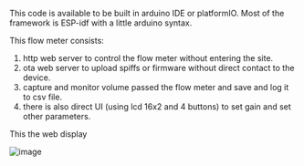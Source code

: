 This code is available to be built in arduino IDE or platformIO.
Most of the framework is ESP-idf with a little arduino syntax.

This flow meter consists:
1. http web server to control the flow meter without entering the site.
2. ota web server to upload spiffs or firmware without direct contact to the device.
3. capture and monitor volume passed the flow meter and save and log it to csv file.
4. there is also direct UI (using lcd 16x2 and 4 buttons) to set gain and set other parameters.

This the web display

![image](https://github.com/user-attachments/assets/f696eeb7-df71-49bb-b33e-13e3bc40a5be)
